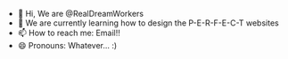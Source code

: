- 👋 Hi, We are @RealDreamWorkers
- 🌱 We are currently learning how to design the P-E-R-F-E-C-T websites
- 📫 How to reach me: Email!!
- 😄 Pronouns: Whatever... :)

